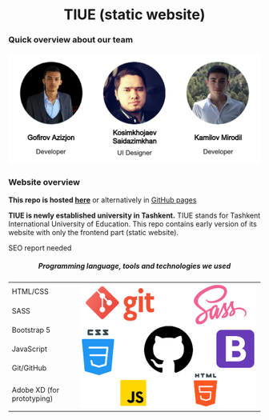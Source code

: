 <h1 align="center">TIUE (static website)</h1>

### Quick overview about our team
<img src="/root/images/markdown/team.png">

### Website overview
**This repo is hosted [here](https://tiue-frontend.netlify.app/)** or alternatively in [GitHub pages](https://mirodil1999.github.io/TIUE/root/)

**TIUE is newly established university in Tashkent.** TIUE stands for Tashkent International University of Education. This repo contains early version of its website with only the frontend part (static website).

SEO report needed

<h5 align="center">Programming language, tools and technologies we used</h5>
<table>
    <tbody>
        <tr>
            <td>HTML/CSS</td>
            <td rowspan=6><img src="/root/images/markdown/stack.png"></td>
        </tr>
        <tr>
            <td>SASS</td>
        </tr>
        <tr>
            <td>Bootstrap 5</td>
        </tr>
        <tr>
            <td>JavaScript</td>
        </tr>
        <tr>
            <td>Git/GitHub</td>
        </tr>
        <tr>
            <td>Adobe XD (for prototyping)</td>
        </tr>
    </tbody>
</table>
 
